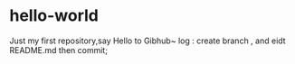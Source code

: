 # hello-world
Just my first repository,say Hello to Gibhub~
log : create branch , and eidt README.md then commit;
